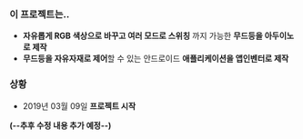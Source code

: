 ### 이 프로젝트는.. 
- **자유롭게 RGB 색상으로 바꾸고 여러 모드로 스위칭** 까지 가능한 **무드등을 아두이노로 제작**
- **무드등을 자유자재로 제어**할 수 있는 안드로이드 **애플리케이션을 앱인벤터로 제작**

### 상황
- 2019년 03월 09일 **프로젝트 시작**


**(--추후 수정 내용 추가 예정--)**
